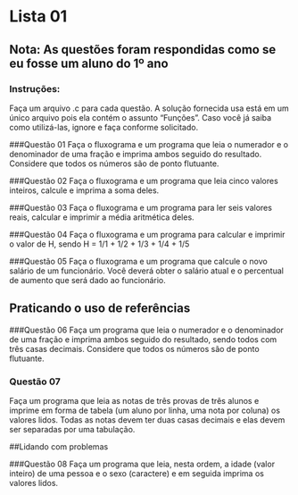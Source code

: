 # Lista 01

## Nota: As questões foram respondidas como se eu fosse um aluno do 1º ano

### Instruções: 
Faça um arquivo .c para cada questão. A solução fornecida
usa está em um único arquivo pois ela contém o assunto “Funções”. Caso
você já saiba como utilizá-las, ignore e faça conforme solicitado.

###Questão 01
Faça o fluxograma e um programa que leia o numerador e
o denominador de uma fração e imprima ambos seguido do resultado.
Considere que todos os números são de ponto flutuante.

###Questão 02
Faça o fluxograma e um programa que leia cinco valores
inteiros, calcule e imprima a soma deles.

###Questão 03
Faça o fluxograma e um programa para ler seis valores
reais, calcular e imprimir a média aritmética deles.

###Questão 04
Faça o fluxograma e um programa para calcular e imprimir
o valor de H, sendo H = 1/1 + 1/2 + 1/3 + 1/4 + 1/5

###Questão 05
Faça o fluxograma e um programa que calcule o novo
salário de um funcionário. Você deverá obter o salário atual e o
percentual de aumento que será dado ao funcionário.

## Praticando o uso de referências

###Questão 06
Faça um programa que leia o numerador e o denominador
de uma fração e imprima ambos seguido do resultado, sendo todos com três
casas decimais. Considere que todos os números são de ponto flutuante.

### Questão 07
Faça um programa que leia as notas de três provas de
três alunos e imprime em forma de tabela (um aluno por linha, uma nota
por coluna) os valores lidos.
Todas as notas devem ter duas casas decimais e elas devem ser separadas
por uma tabulação.

##Lidando com problemas

###Questão 08
Faça um programa que leia, nesta ordem, a idade (valor
inteiro) de uma pessoa e o sexo (caractere) e em seguida imprima os
valores lidos.
